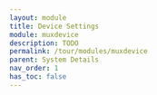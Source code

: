 ```yaml
---
layout: module
title: Device Settings
module: muxdevice
description: TODO
permalink: /tour/modules/muxdevice
parent: System Details
nav_order: 1
has_toc: false
---
```


